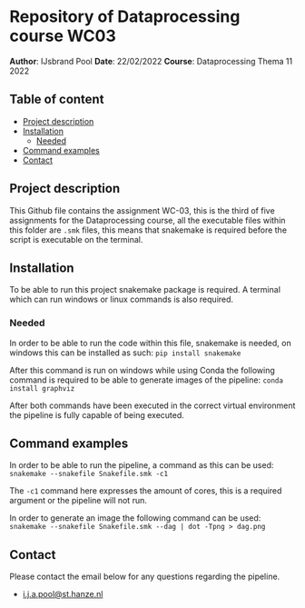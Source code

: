 # Repository of Dataprocessing course WC03 #
__Author__: IJsbrand Pool
__Date__: 22/02/2022 
__Course__: Dataprocessing Thema 11 2022 

## Table of content

- [Project description](#project-description)
- [Installation](#installation)
    * [Needed](#needed)
- [Command examples](#command-examples)
- [Contact](#contact)

## Project description
This Github file contains the assignment WC-03, this is the third of five assignments for the Dataprocessing course, all the executable files within this folder are `.smk` files, this means that snakemake is required before the script is executable on the terminal.

## Installation
To be able to run this project snakemake package is required. A terminal which can run windows or linux commands is also required.

### Needed
In order to be able to run the code within this file, snakemake is needed, on windows this can be installed as such: `pip install snakemake`

After this command is run on windows while using Conda the following command is required to be able to generate images of the pipeline: `conda install graphviz`

After both commands have been executed in the correct virtual environment the pipeline is fully capable of being executed.

## Command examples
In order to be able to run the pipeline, a command as this can be used:
`snakemake --snakefile Snakefile.smk -c1`

The `-c1` command here expresses the amount of cores, this is a required argument or the pipeline will not run.

In order to generate an image the following command can be used:
`snakemake --snakefile Snakefile.smk --dag | dot -Tpng > dag.png`

## Contact
Please contact the email below for any questions regarding the pipeline.
* i.j.a.pool@st.hanze.nl  